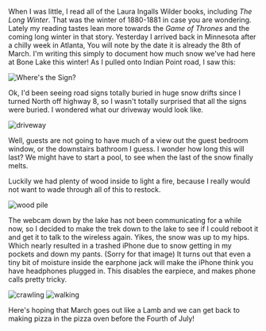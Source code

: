 <!--
.. title: The Long Winter
.. date: 2014/03/08 07:16:03 /0600
.. slug: the-long-winter
.. tags: 
.. link: 
.. description: 
-->


When I was little, I read all of the Laura Ingalls Wilder books, including *The Long Winter*. That was the winter of 1880-1881 in case you are wondering.  Lately my reading tastes lean more towards the *Game of Thrones* and the coming long winter in that story.  Yesterday I arrived back in Minnesota after a chilly week in Atlanta, You will note by the date it is already the 8th of March.  I'm writing this simply to document how much snow we've had here at Bone Lake this winter!  As I pulled onto Indian Point road, I saw this:

![Where's the Sign?](/images/Winter2014/IndianPoint.JPG "Where's the Sign?")

Ok, I'd been seeing road signs totally buried in huge snow drifts since I turned North off highway 8, so I wasn't totally surprised that all the signs were buried.  I wondered what our driveway would look like.

<!-- TEASER_END -->

![driveway](/images/Winter2014/FrontEntry.JPG "driveway")

Well, guests are not going to have much of a view out the guest bedroom window, or the downstairs bathroom I guess.  I wonder how long this will last?  We might have to start a pool, to see when the last of the snow finally melts.

Luckily we had plenty of wood inside to light a fire, because I really would not want to wade through all of this to restock.

![wood pile](/images/Winter2014/WoodPile.JPG "wood pile")

The webcam down by the lake has not been communicating for a while now, so I decided to make the trek down to the lake to see if I could reboot it and get it to talk to the wireless again.  Yikes, the snow was up to my hips.  Which nearly resulted in a trashed iPhone due to snow getting in my pockets and down my pants.  (Sorry for that image)  It turns out that even a tiny bit of moisture inside the earphone jack will make the iPhone think you have headphones plugged in.  This disables the earpiece, and makes phone calls pretty tricky.

![crawling](/images/Winter2014/LakeTrek1.JPG "crawling")
![walking](/images/Winter2014/LakeTrek2.JPG "walking")

Here's hoping that March goes out like a Lamb and we can get back to making pizza in the pizza oven before the Fourth of July!


